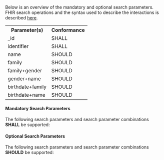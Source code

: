 Below is an overview of the mandatory and optional search parameters. FHIR search operations and the syntax used to describe the interactions is described <a href="http://hl7.org/fhir/R4/search.html">here</a>.

<table class="list">
<tbody>
  <tr>
    <th>Parameter(s)</th>
    <th>Conformance</th>
  </tr>
  <tr>
        <td>_id</td>
        <td>SHALL</td>
  </tr>
  <tr>
        <td>identifier</td>
        <td>SHALL</td>
  </tr>
  <tr>
        <td>name</td>
        <td>SHOULD</td>
  </tr>
  <tr>
        <td>family</td>
        <td>SHOULD</td>
  </tr>
  <tr>
        <td>family+gender</td>
        <td>SHOULD</td>
  </tr>
  <tr>
        <td>gender+name</td>
        <td>SHOULD</td>
  </tr>
  <tr>
        <td>birthdate+family</td>
        <td>SHOULD</td>
  </tr>
  <tr>
        <td>birthdate+name</td>
        <td>SHOULD</td>
  </tr>
 </tbody>
</table>


#### Mandatory Search Parameters

The following search parameters and search parameter combinations **SHALL** be supported:

#### Optional Search Parameters

The following search parameters and search parameter combinations **SHOULD** be supported:
